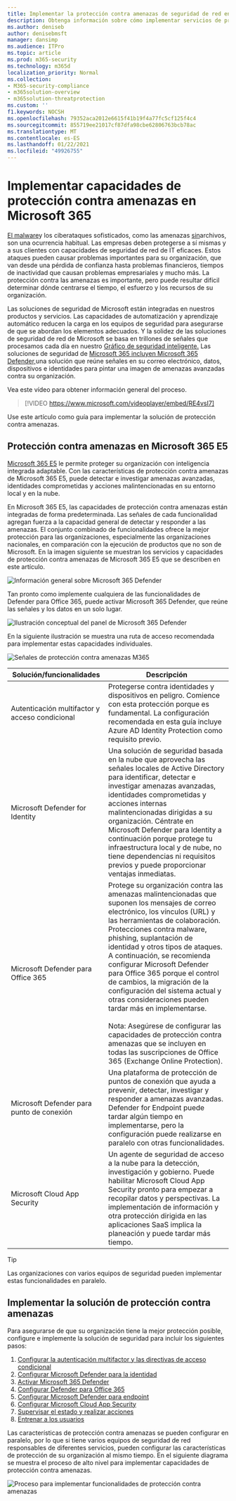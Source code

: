 ```yaml
---
title: Implementar la protección contra amenazas de seguridad de red en Microsoft 365
description: Obtenga información sobre cómo implementar servicios de protección contra amenazas y capacidades de seguridad de red de IT en Microsoft 365 E5.
ms.author: deniseb
author: denisebmsft
manager: dansimp
ms.audience: ITPro
ms.topic: article
ms.prod: m365-security
ms.technology: m365d
localization_priority: Normal
ms.collection:
- M365-security-compliance
- m365solution-overview
- m365solution-threatprotection
ms.custom: ''
f1.keywords: NOCSH
ms.openlocfilehash: 79352aca2012e6615f41b19f4a77fc5cf125f4c4
ms.sourcegitcommit: 855719ee21017cf87dfa98cbe62806763bcb78ac
ms.translationtype: MT
ms.contentlocale: es-ES
ms.lasthandoff: 01/22/2021
ms.locfileid: "49926755"
---
```

# <a name="deploy-threat-protection-capabilities-across-microsoft-365"></a>Implementar capacidades de protección contra amenazas en Microsoft 365

[El malware](https://docs.microsoft.com/windows/security/threat-protection/intelligence/understanding-malware)y los ciberataques sofisticados, como las amenazas [sin](https://docs.microsoft.com/windows/security/threat-protection/intelligence/fileless-threats)archivos, son una ocurrencia habitual. Las empresas deben protegerse a sí mismas y a sus clientes con capacidades de seguridad de red de IT eficaces. Estos ataques pueden causar problemas importantes para su organización, que van desde una pérdida de confianza hasta problemas financieros, tiempos de inactividad que causan problemas empresariales y mucho más. La protección contra las amenazas es importante, pero puede resultar difícil determinar dónde centrarse el tiempo, el esfuerzo y los recursos de su organización. 

Las soluciones de seguridad de Microsoft están integradas en nuestros productos y servicios. Las capacidades de automatización y aprendizaje automático reducen la carga en los equipos de seguridad para asegurarse de que se abordan los elementos adecuados. Y la solidez de las soluciones de seguridad de red de Microsoft se basa en trillones de señales que procesamos cada día en nuestro [Gráfico de seguridad inteligente.](https://cloud-platform-assets.azurewebsites.net/intelligent-security-graph) Las soluciones de seguridad de [Microsoft 365 incluyen Microsoft 365 Defender,](https://docs.microsoft.com/microsoft-365/security/mtp/microsoft-threat-protection)una solución que reúne señales en su correo electrónico, datos, dispositivos e identidades para pintar una imagen de amenazas avanzadas contra su organización.


Vea este vídeo para obtener información general del proceso.

> [!VIDEO https://www.microsoft.com/videoplayer/embed/RE4vsI7]

Use este artículo como guía para implementar la solución de protección contra amenazas.

## <a name="threat-protection-in-microsoft-365-e5"></a>Protección contra amenazas en Microsoft 365 E5

[Microsoft 365 E5](https://www.microsoft.com/microsoft-365/enterprise-e5-business-software?activetab=pivot%3aoverviewtab) le permite proteger su organización con inteligencia integrada adaptable. Con las características de protección contra amenazas de Microsoft 365 E5, puede detectar e investigar amenazas avanzadas, identidades comprometidas y acciones malintencionadas en su entorno local y en la nube.

En Microsoft 365 E5, las capacidades de protección contra amenazas están integradas de forma predeterminada. Las señales de cada funcionalidad agregan fuerza a la capacidad general de detectar y responder a las amenazas. El conjunto combinado de funcionalidades ofrece la mejor protección para las organizaciones, especialmente las organizaciones nacionales, en comparación con la ejecución de productos que no son de Microsoft. En la imagen siguiente se muestran los servicios y capacidades de protección contra amenazas de Microsoft 365 E5 que se describen en este artículo.

![Información general sobre Microsoft 365 Defender](../media/solutions-architecture-center/deploy-threat-protection-across-m365-overview.png)

Tan pronto como implemente cualquiera de las funcionalidades de Defender para Office 365, puede activar Microsoft 365 Defender, que reúne las señales y los datos en un solo lugar. 

![Ilustración conceptual del panel de Microsoft 365 Defender](../media/solutions-architecture-center/deploy-threat-protection-across-m365-mtp.png)

En la siguiente ilustración se muestra una ruta de acceso recomendada para implementar estas capacidades individuales. 

![Señales de protección contra amenazas M365](../media/solutions-architecture-center/deploy-threat-protection-across-m365.png)

|Solución/funcionalidades  |Descripción  |
|---------|---------|
|Autenticación multifactor y acceso condicional     |Protegerse contra identidades y dispositivos en peligro. Comience con esta protección porque es fundamental. La configuración recomendada en esta guía incluye Azure AD Identity Protection como requisito previo.     |
|Microsoft Defender for Identity     |  Una solución de seguridad basada en la nube que aprovecha las señales locales de Active Directory para identificar, detectar e investigar amenazas avanzadas, identidades comprometidas y acciones internas malintencionadas dirigidas a su organización. Céntrate en Microsoft Defender para Identity a continuación porque protege tu infraestructura local y de nube, no tiene dependencias ni requisitos previos y puede proporcionar ventajas inmediatas.       | 
|Microsoft Defender para Office 365     | Protege su organización contra las amenazas malintencionadas que suponen los mensajes de correo electrónico, los vínculos (URL) y las herramientas de colaboración. Protecciones contra malware, phishing, suplantación de identidad y otros tipos de ataques. A continuación, se recomienda configurar Microsoft Defender para Office 365 porque el control de cambios, la migración de la configuración del sistema actual y otras consideraciones pueden tardar más en implementarse. <br><br>Nota: Asegúrese de configurar las capacidades de protección contra amenazas que se incluyen en todas las suscripciones de Office 365 (Exchange Online Protection).       |
|Microsoft Defender para punto de conexión    | Una plataforma de protección de puntos de conexión que ayuda a prevenir, detectar, investigar y responder a amenazas avanzadas.  Defender for Endpoint puede tardar algún tiempo en implementarse, pero la configuración puede realizarse en paralelo con otras funcionalidades.   |
|Microsoft Cloud App Security     |   Un agente de seguridad de acceso a la nube para la detección, investigación y gobierno. Puede habilitar Microsoft Cloud App Security pronto para empezar a recopilar datos y perspectivas. La implementación de información y otra protección dirigida en las aplicaciones SaaS implica la planeación y puede tardar más tiempo.       | 

> [!TIP]
> Las organizaciones con varios equipos de seguridad pueden implementar estas funcionalidades en paralelo.

## <a name="deploy-your-threat-protection-solution"></a>Implementar la solución de protección contra amenazas

Para asegurarse de que su organización tiene la mejor protección posible, configure e implemente la solución de seguridad para incluir los siguientes pasos:

1. [Configurar la autenticación multifactor y las directivas de acceso condicional](deploy-threat-protection-configure.md#step-1-set-up-multi-factor-authentication-and-conditional-access-policies)
2. [Configurar Microsoft Defender para la identidad](deploy-threat-protection-configure.md#step-2-configure-microsoft-defender-for-identity)
3. [Activar Microsoft 365 Defender](deploy-threat-protection-configure.md#step-3-turn-on-microsoft-365-defender)
4. [Configurar Defender para Office 365](deploy-threat-protection-configure.md#step-4-configure-microsoft-defender-for-office-365)
5. [Configurar Microsoft Defender para endpoint](deploy-threat-protection-configure.md#step-5-configure-microsoft-defender-for-endpoint)
6. [Configurar Microsoft Cloud App Security](deploy-threat-protection-configure.md#step-6-configure-microsoft-cloud-app-security)
7. [Supervisar el estado y realizar acciones](deploy-threat-protection-configure.md#step-7-monitor-status-and-take-actions)
8. [Entrenar a los usuarios](deploy-threat-protection-configure.md#step-8-train-users)

Las características de protección contra amenazas se pueden configurar en paralelo, por lo que si tiene varios equipos de seguridad de red responsables de diferentes servicios, pueden configurar las características de protección de su organización al mismo tiempo. En el siguiente diagrama se muestra el proceso de alto nivel para implementar capacidades de protección contra amenazas. 

![Proceso para implementar funcionalidades de protección contra amenazas](../media/solutions-architecture-center/deploy-threat-protection-across-m365-grid.png) 
